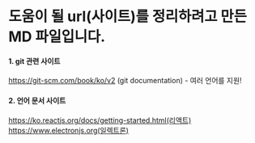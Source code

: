 # 도움이 될 url(사이트)를 정리하려고 만든 MD 파일입니다.


#### 1. git 관련 사이트 
https://git-scm.com/book/ko/v2 (git documentation) - 여러 언어를 지원!

#### 2. 언어 문서 사이트
https://ko.reactjs.org/docs/getting-started.html(리액트)
https://www.electronjs.org(일렉트론)
